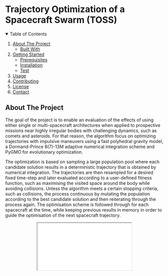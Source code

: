 # Trajectory Optimization of a Spacecraft Swarm (TOSS)

<!-- TABLE OF CONTENTS -->
<details open="open">
  <summary>Table of Contents</summary>
  <ol>
    <li>
      <a href="#about-the-project">About The Project</a>
      <ul>
        <li><a href="#built-with">Built With</a></li>
      </ul>
    </li>
    <li>
      <a href="#getting-started">Getting Started</a>
      <ul>
        <li><a href="#prerequisites">Prerequisites</a></li>
        <li><a href="#installation">Installation</a></li>
        <li><a href="#test">Test</a></li>
      </ul>
    </li>
    <li><a href="#usage">Usage</a></li>
    <li><a href="#contributing">Contributing</a></li>
    <li><a href="#license">License</a></li>
    <li><a href="#contact">Contact</a></li>
  </ol>
</details>

<!-- ABOUT THE PROJECT -->

## About The Project
The goal of the project is to enable an evaluation of the effects of using either single or multi-spacecraft architectures when applied to prospective missions near highly irregular bodies with challenging dynamics, such as comets and asteroids. For that reason, the algorithm focus on optimizing trajectories with impulsive maneuvers using a fast polyhedral gravity model, a Dormand-Prince 8(7)-13M adaptive numerical integration scheme and PyGMO for evolutionary optimization. 

The optimization is based on sampling a large population pool where each candidate solution results in a deterministic trajectory that is obtained by numerical integration. The trajectories are then resampled for a desired fixed time-step and later evaluated according to a user-defined fitness function, such as maximising the visited space around the body while avoiding collisions. Unless the algorithm meets a certain stopping criteria, such as collisions, the process continuous by mutating the population according to the best candidate solution and then reiterating through the process again. The optimisation scheme is followed through for each spacecraft at the time, while keeping previous results in memory in order to guide the optimisation of the next spacecraft trajectory. 

<p align="center">
  <a href="https://github.com/rasmusmarak/TOSS/">
    <iframe src="docs/source/TOSS_Optimization_Scheme.pdf">
  </a>
  <p align="center">
    Trajectory Optimisation of a Spacecraft Swarm
    <br />
    <a href="https://github.com/rasmusmarak/TOSS/issues">Report Bug</a>
    ·
    <a href="https://github.com/rasmusmarak/TOSS/issues">Request Feature</a>
  </p>
</p>

In particular, TOSS is designed to be:

- **open-source**: the source code of TOSS is publicly available.
- **decentralised**: each function and capability within the module can be adopted to generate trajectories for a wider variety of objectives and celestial bodies.
- **user-expandable**: the user can expand the capabilities of the code using the decentralised structure. 

The paper corresponding to this project can be found at [ArXiv](https://doi.org/10.48550/arXiv.2306.01602). 

### Built With

This project is based on:

- [polyhedral-gravity-model](https://github.com/esa/polyhedral-gravity-model) a fast, parallelised version of the polyhedral gravity model implemented in C++ along with a python interface.
- [DESolver](https://github.com/Microno95/desolver) a python library fro solving Initial Value Problems using numerical integrators. 
- [PyGMo](https://esa.github.io/pygmo2/index.html) a scientific C++ library, with a python wrapper, for massively parallel optimization managed by the Advanced Concepts Team at the European Space Agency

For more details than provided by TOSS on these libraries, please refer to their docs.


<!-- GETTING STARTED -->

## Getting Started

This is a brief guide how to set up TOSS.

### Installation

### Building from source

To use the latest code from this repository make sure you have all the requirements installed and then clone the [GitHub](https://github.com/rasmusmarak/TOSS.git) repository as follows ([Git](https://git-scm.com/) required):.

```
git clone https://github.com/rasmusmarak/TOSS
```

To install TOSS you can use [conda](https://docs.conda.io/en/latest/) as follows:

```
cd TOSS
conda env create -f environment.yml
```

This will create a new conda environment called `toss` and install the required software packages.
To activate the new environment, you can use:

```
conda activate toss
```


### Test

After cloning the repository, developers can check the functionality of TOSS by running the following command in the `TOSS/tests` directory:

```sh
pytest
```

<!-- USAGE EXAMPLES -->

## Usage

### Config

TOSS uses a central config file which is passed through the entire program. The default config parameters can be seen [here](https://github.com/rasmusmarak/TOSS/blob/main/toss/resources/default_cfg.toml). 

**[Coming Soon]** Practical usage of the config files will soon be added here through an explanatory notebook (Issue [#48](https://github.com/rasmusmarak/TOSS/issues/48)).

### Use Case 1: Trajectory Optimization of a Swarm Orbiting 67P/Churyumov-Gerasimenko Maximising Gravitational Signal
In this case, the aim is to compute a set of trajectories corresponding to a spacecraft swarm of n spacecraft, each with m impulsive maneuvers. The simulation is done within the context of a prospective mission around the comet 67P/Churyumov-Gerasimenko and the scientific target of maximising the measured gravitational signal. For details on mission parameters, optimization structure and fitness functions, see the corresponding paper on [ArXiv](https://doi.org/10.48550/arXiv.2306.01602).

To run this test case, install TOSS and setup the environment as presented above, then run the following:
```
python toss.py
```
TOSS will then create four csv files
- **run_time**: which refers to the total simulation time.
- **champion_f**: being the fitness value corresponding to the champion chromosome.
- **champion_x**: being the champion chromosome corresponding to the optimal set of trajectories.
- **fitness_list**: which is a list of champion fitness values correponding to each generation.

### Use Case 2: Trajectory Optimization Around an Arbitrary Clestial Body Maximising Gravitation Signal
**[Coming Soon]** (Issue referenced in [#55](https://github.com/rasmusmarak/TOSS/issues/55))

### Use Case 3: Trajectory Optimization with User-Defined Scientific Objective
**[Coming Soon]** (Issue referenced in [#55](https://github.com/rasmusmarak/TOSS/issues/55))


<!-- ROADMAP -->

## Roadmap

See the ###(https://github.com/rasmusmarak/TOSS/issues) for a list of proposed features (and known issues).


<!-- CONTRIBUTING -->

## Contributing

The project is open to community contributions. Feel free to open an [issue](https://github.com/rasmusmarak/TOSS/issues) or write us an email if you would like to discuss a problem or idea first.

If you want to contribute, please

1. Fork the project on [GitHub](https://github.com/rasmusmarak/TOSS).
2. Get the most up-to-date code by following this quick guide for installing TOSS from source:
   1. Get [miniconda](https://docs.conda.io/en/latest/miniconda.html) or similar
   2. Clone the repo
   ```sh
   git clone https://github.com/rasmusmarak/TOSS
   ```
   3. Set up the environment. This creates a conda environment called
      `toss` and installs the required dependencies.
   ```sh
   conda env create -f environment.yml
   conda activate toss
   ```

Once the installation is done, you are ready to contribute.
Please note that Pull-Requests should be created from and into the `main` branch.

3. Create your Feature Branch (`git checkout -b feature/yourFeature`)
4. Commit your Changes (`git commit -m 'Add some yourFeature'`)
5. Push to the Branch (`git push origin feature/yourFeature`)
6. Open a Pull Request on the `main` branch.

and we will have a look at your contribution as soon as we can.

Furthermore, please make sure that your Pull-Request passes all automated tests. Review will only happen after that.
Only Pull-Requests created on the `main` branch with all tests passing will be considered.

<!-- LICENSE -->

## License

**[Coming Soon]** Distributed under the GNU General Public License v3.0. See [LICENSE]() for more information.

<!-- CONTACT -->

## Contact
Trajectory Optimization for a Spacecraft Swarm (TOSS) is a thesis project presented for the degree of Master of Science in mathematics, with specialization in Optimization and Systems theory provided by KTH Royal Institute of Technology. The thesis topic was defined within the scope of $\Phi$[-lab@Sweden](https://www.ai.se/en/data-factory/f-lab-sweden) in the frame of a collaboration between [AI Sweden](https://www.ai.se/en/) and the [European Space Agency](https://www.esa.int/) to explore distributed edge learning for space applications. The project was mainly supervised by Pablo Gómez and Emmanuel Blazquez from the Advanced Concepts Team (ACT) at ESA, and examined by Xiaoming Hu from KTH.  

Created by:

- Rasmus Maråk - `rasmusmarak at gmail.com`

Supervised by:

- Pablo Gómez - `pablo.gomez at esa.int`
- Emmanuel Blazquez - `emmanuel.blazquez at esa.int`

Examined by:
- Xiaoming Hu - `hu at kth.se`

Project Link: [https://github.com/rasmusmarak/TOSS](https://github.com/rasmusmarak/TOSS)